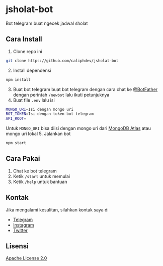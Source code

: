 # jsholat-bot
Bot telegram buat ngecek jadwal sholat

## Cara Install
1. Clone repo ini
```bash	
git clone https://github.com/caliphdev/jsholat-bot
```	
2. Install dependensi
```bash
npm install
```
3. Buat bot telegram
buat bot telegram dengan cara chat ke [@BotFather](https://t.me/BotFather) dengan perintah `/newbot` lalu ikuti petunjuknya
4. Buat file `.env` lalu isi
```bash
MONGO_URI=Isi dengan mongo uri
BOT_TOKEN=Isi dengan token bot telegram
API_ROOT=
```
Untuk `MONGO_URI` bisa diisi dengan mongo uri dari [MongoDB Atlas](https://www.mongodb.com/cloud/atlas) atau mongo uri lokal
5. Jalankan bot
```bash
npm start
```

## Cara Pakai
1. Chat ke bot telegram
2. Ketik `/start` untuk memulai
3. Ketik `/help` untuk bantuan

## Kontak
Jika mengalami kesulitan, silahkan kontak saya di 
- [Telegram](https://t.me/caliphdev)
- [Instagram](https://instagram.com/caliph.dev)
- [Twitter](https://twitter.com/caliphdev)

## Lisensi
[Apache License 2.0](LICENSE)